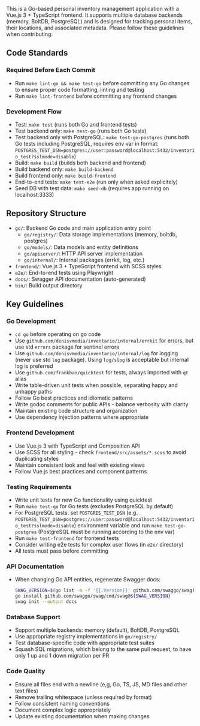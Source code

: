 This is a Go-based personal inventory management application with a Vue.js 3 + TypeScript frontend. It supports multiple
database backends (memory, BoltDB, PostgreSQL) and is designed for tracking personal items, their locations, and
associated metadata. Please follow these guidelines when contributing:

## Code Standards

### Required Before Each Commit
- Run `make lint-go && make test-go` before committing any Go changes to ensure proper code formatting, linting and testing
- Run `make lint-frontend` before committing any frontend changes

### Development Flow
- Test: `make test` (runs both Go and frontend tests)
- Test backend only: `make test-go` (runs both Go tests)
- Test backend only with PostgreSQL: `make test-go-postgres` (runs both Go tests including PostgreSQL, requires env var
  in format: `POSTGRES_TEST_DSN=postgres://user:password@localhost:5432/inventario_test?sslmode=disable`)
- Build: `make build` (builds both backend and frontend)
- Build backend only: `make build-backend`
- Build frontend only: `make build-frontend`
- End-to-end tests: `make test-e2e` (run only when asked explicitely)
- Seed DB with test data: `make seed-db` (requires app running on localhost:3333)

## Repository Structure
- `go/`: Backend Go code and main application entry point
  - `go/registry/`: Data storage implementations (memory, boltdb, postgres)
  - `go/models/`: Data models and entity definitions
  - `go/apiserver/`: HTTP API server implementation
  - `go/internal/`: Internal packages (errkit, log, etc.)
- `frontend/`: Vue.js 3 + TypeScript frontend with SCSS styles
- `e2e/`: End-to-end tests using Playwright
- `docs/`: Swagger API documentation (auto-generated)
- `bin/`: Build output directory

## Key Guidelines

### Go Development
- `cd go` before operating on go code
- Use `github.com/denisvmedia/inventario/internal/errkit` for errors, but use std `errors` package for sentinel errors
- Use `github.com/denisvmedia/inventario/internal/log` for logging (never use std `log` package). Using `log/slog` is
   acceptable but internal log is preferred
- Use `github.com/frankban/quicktest` for tests, always imported with `qt` alias
- Write table-driven unit tests when possible, separating happy and unhappy paths
- Follow Go best practices and idiomatic patterns
- Write godoc comments for public APIs - balance verbosity with clarity
- Maintain existing code structure and organization
- Use dependency injection patterns where appropriate

### Frontend Development
- Use Vue.js 3 with TypeScript and Composition API
- Use SCSS for all styling - check `frontend/src/assets/*.scss` to avoid duplicating styles 
- Maintain consistent look and feel with existing views
- Follow Vue.js best practices and component patterns

### Testing Requirements
- Write unit tests for new Go functionality using quicktest
- Run `make test-go` for Go tests (excludes PostgreSQL by default)
- For PostgreSQL tests: set `POSTGRES_TEST_DSN` (e.g. `POSTGRES_TEST_DSN=postgres://user:password@localhost:5432/inventario_test?sslmode=disable`)
   environment variable and run `make test-go-postgres` (PostgreSQL must be running according to the env var)
- Run `make test-frontend` for frontend tests
- Consider writing e2e tests for complex user flows (in `e2e/` directory)
- All tests must pass before committing

### API Documentation
- When changing Go API entities, regenerate Swagger docs:
  ```bash
  SWAG_VERSION=$(go list -m -f '{{.Version}}' github.com/swaggo/swag)
  go install github.com/swaggo/swag/cmd/swag@${SWAG_VERSION}
  swag init --output docs
  ```

### Database Support
- Support multiple backends: memory (default), BoltDB, PostgreSQL
- Use appropriate registry implementations in `go/registry/`
- Test database-specific code with appropriate test suites
- Squash SQL migrations, which belong to the same pull request, to have only 1 up and 1 down migration per PR

### Code Quality
- Ensure all files end with a newline (e,g, Go, TS, JS, MD files and other text files)
- Remove trailing whitespace (unless required by format)
- Follow consistent naming conventions
- Document complex logic appropriately
- Update existing documentation when making changes
